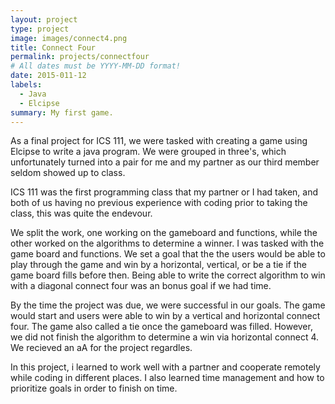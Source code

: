 ```yaml
---
layout: project
type: project
image: images/connect4.png
title: Connect Four
permalink: projects/connectfour
# All dates must be YYYY-MM-DD format!
date: 2015-011-12
labels:
  - Java
  - Elcipse
summary: My first game.
---
```


As a final project for ICS 111, we were tasked with creating a game using Elcipse to write a java program. We were grouped in three's, which unfortunately turned into a pair for me and my partner as our third member seldom showed up to class. 

ICS 111 was the first programming class that my partner or I had taken, and both of us having no previous experience with coding prior to taking the class, this was quite the endevour. 

We split the work, one working on the gameboard and functions, while the other worked on the algorithms to determine a winner. I was tasked with the game board and functions. We set a goal that the the users would be able to play through the game and win by a horizontal, vertical, or be a tie if the game board fills before then. Being able to write the correct algorithm to win with a diagonal connect four was an bonus goal if we had time. 

By the time the project was due, we were successful in our goals. The game would start and users were able to win by a vertical and horizontal connect four. The game also called a tie once the gameboard was filled. However, we did not finish the algorithm to determine a win via horizontal connect 4. We recieved an aA for the project regardles. 

In this project, i learned to work well with a partner and cooperate remotely while coding in different places. I also learned time management and how to prioritize goals in order to finish on time. 

